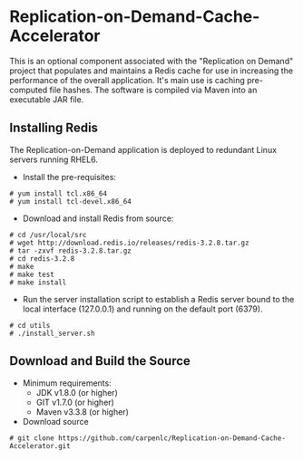 # Replication-on-Demand-Cache-Accelerator
This is an optional component associated with the "Replication on Demand" project that populates and maintains a Redis cache for use in increasing the performance of the overall application.  It's main use is caching pre-computed file hashes.  The software is compiled via Maven into an executable JAR file. 

## Installing Redis
The Replication-on-Demand application is deployed to redundant Linux servers running RHEL6.
* Install the pre-requisites:
```
# yum install tcl.x86_64
# yum install tcl-devel.x86_64
```
* Download and install Redis from source:
```
# cd /usr/local/src
# wget http://download.redis.io/releases/redis-3.2.8.tar.gz
# tar -zxvf redis-3.2.8.tar.gz
# cd redis-3.2.8
# make 
# make test
# make install
```
* Run the server installation script to establish a Redis server bound to the local interface (127.0.0.1) and running on the default port (6379).
```
# cd utils
# ./install_server.sh
```

## Download and Build the Source
* Minimum requirements:
    * JDK v1.8.0 (or higher)
    * GIT v1.7.0 (or higher)
    * Maven v3.3.8 (or higher)
* Download source
```
# git clone https://github.com/carpenlc/Replication-on-Demand-Cache-Accelerator.git
```
